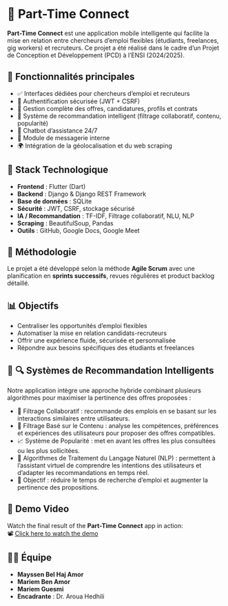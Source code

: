 # 📱 Part-Time Connect

**Part-Time Connect** est une application mobile intelligente qui facilite la mise en relation entre chercheurs d’emploi flexibles (étudiants, freelances, gig workers) et recruteurs. Ce projet a été réalisé dans le cadre d’un Projet de Conception et Développement (PCD) à l’ENSI (2024/2025).

## 🚀 Fonctionnalités principales

* ✅ Interfaces dédiées pour chercheurs d’emploi et recruteurs
* 🔐 Authentification sécurisée (JWT + CSRF)
* 📄 Gestion complète des offres, candidatures, profils et contrats
* 🤖 Système de recommandation intelligent (filtrage collaboratif, contenu, popularité)
* 💬 Chatbot d’assistance 24/7
* 📩 Module de messagerie interne
* 🌍 Intégration de la géolocalisation et du web scraping

## 🧠 Stack Technologique

* **Frontend** : Flutter (Dart)
* **Backend** : Django & Django REST Framework
* **Base de données** : SQLite
* **Sécurité** : JWT, CSRF, stockage sécurisé
* **IA / Recommandation** : TF-IDF, Filtrage collaboratif, NLU, NLP
* **Scraping** : BeautifulSoup, Pandas
* **Outils** : GitHub, Google Docs, Google Meet

## 🔧 Méthodologie

Le projet a été développé selon la méthode **Agile Scrum** avec une planification en **sprints successifs**, revues régulières et product backlog détaillé.

## 📊 Objectifs

* Centraliser les opportunités d’emploi flexibles
* Automatiser la mise en relation candidats-recruteurs
* Offrir une expérience fluide, sécurisée et personnalisée
* Répondre aux besoins spécifiques des étudiants et freelances

## 🧠 🔍 Systèmes de Recommandation Intelligents

Notre application intègre une approche hybride combinant plusieurs algorithmes pour maximiser la pertinence des offres proposées :

* 🔗 Filtrage Collaboratif : recommande des emplois en se basant sur les interactions similaires entre utilisateurs.
* 🧾 Filtrage Basé sur le Contenu : analyse les compétences, préférences et expériences des utilisateurs pour proposer des offres compatibles.
* 📈 Système de Popularité : met en avant les offres les plus consultées ou les plus sollicitées.
* 🧠 Algorithmes de Traitement du Langage Naturel (NLP) : permettent à l’assistant virtuel de comprendre les intentions des utilisateurs et d’adapter les recommandations en temps réel.
* 🎯 Objectif : réduire le temps de recherche d’emploi et augmenter la pertinence des propositions.

## 🎥 Demo Video

Watch the final result of the **Part-Time Connect** app in action:  
📽️ [Click here to watch the demo](https://drive.google.com/file/d/1B1PgUe6reU7zBKB201EYYbr9Fq9x63E-/view?usp=drive_link)


## 👨‍💻 Équipe

* **Mayssen Bel Haj Amor**
* **Mariem Ben Amor**
* **Mariem Guesmi**
* **Encadrante** : Dr. Aroua Hedhili


